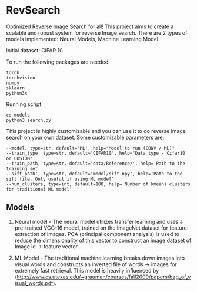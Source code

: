 # RevSearch
Optimized Reverse Image Search for all! This project aims to create a scalable and robust system for reverse Image search. There are 2 types of models implemented: Neural Models, Machine Learning Model.

Initial dataset: CIFAR 10

To run the following packages are needed:
```
torch
torchvision
numpy
sklearn
python3x
```
Running script

```
cd models
python3 search.py
```

This project is highly customizable and you can use it to do reverse image search on your own dataset. Some customizable parameters are:
```
--model, type=str, default='ML', help="Model to run (CONV / ML)"
--train_type, type=str, default="CIFAR10", help="Data type - Cifar10 or CUSTOM"
--train_path, type=str, default='data/Reference/', help='Path to the training set'
--sift_path', type=str, default='model/sift.npy', help='Path to the sift file. Only useful if using ML model'
--num_clusters, type=int, default=100, help='Number of kmeans clusters for traditional ML model'
```

## Models

1) Neural model - The neural model utilizes transfer learning and uses a pre-trained VGG-16 model, trained on the ImageNet dataset for feature-extraction of images. PCA (principal component analysis) is used to reduce the dimensionality of this vector to construct an image dataset of Image id -> feature vector. 

2) ML Model - The traditional machine learning breaks down images into visual words and constructs an inverted file of words -> images for extremely fast retrieval. This model is heavily influenced by (http://www.cs.utexas.edu/~grauman/courses/fall2009/papers/bag_of_visual_words.pdf).
